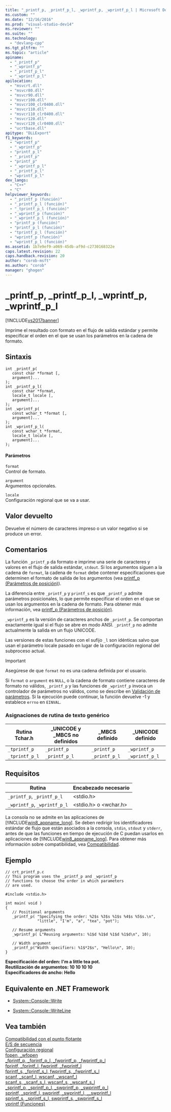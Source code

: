 ```yaml
---
title: "_printf_p, _printf_p_l, _wprintf_p, _wprintf_p_l | Microsoft Docs"
ms.custom: ""
ms.date: "12/16/2016"
ms.prod: "visual-studio-dev14"
ms.reviewer: ""
ms.suite: ""
ms.technology: 
  - "devlang-cpp"
ms.tgt_pltfrm: ""
ms.topic: "article"
apiname: 
  - "_printf_p"
  - "_wprintf_p"
  - "_printf_p_l"
  - "_wprintf_p_l"
apilocation: 
  - "msvcrt.dll"
  - "msvcr80.dll"
  - "msvcr90.dll"
  - "msvcr100.dll"
  - "msvcr100_clr0400.dll"
  - "msvcr110.dll"
  - "msvcr110_clr0400.dll"
  - "msvcr120.dll"
  - "msvcr120_clr0400.dll"
  - "ucrtbase.dll"
apitype: "DLLExport"
f1_keywords: 
  - "wprintf_p"
  - "_wprintf_p"
  - "printf_p_l"
  - "_printf_p"
  - "printf_p"
  - "_wprintf_p_l"
  - "_printf_p_l"
  - "wprintf_p_l"
dev_langs: 
  - "C++"
  - "C"
helpviewer_keywords: 
  - "_printf_p (función)"
  - "_printf_p_l (función)"
  - "_tprintf_p_l (función)"
  - "_wprintf_p (función)"
  - "_wprintf_p_l (función)"
  - "printf_p (función)"
  - "printf_p_l (función)"
  - "tprintf_p_l (función)"
  - "wprintf_p (función)"
  - "wprintf_p_l (función)"
ms.assetid: 1b7e9ef9-a069-45db-af9d-c2730168322e
caps.latest.revision: 22
caps.handback.revision: 20
author: "corob-msft"
ms.author: "corob"
manager: "ghogen"
---
```

# _printf_p, _printf_p_l, _wprintf_p, _wprintf_p_l
[!INCLUDE[vs2017banner](../../assembler/inline/includes/vs2017banner.md)]

Imprime el resultado con formato en el flujo de salida estándar y permite especificar el orden en el que se usan los parámetros en la cadena de formato.  
  
## Sintaxis  
  
```  
int _printf_p(  
   const char *format [,  
   argument]...   
);  
int _printf_p_l(  
   const char *format,  
   locale_t locale [,  
   argument]...   
);  
int _wprintf_p(  
   const wchar_t *format [,  
   argument]...   
);  
int _wprintf_p_l(  
   const wchar_t *format,  
   locale_t locale [,  
   argument]...   
);  
```  
  
#### Parámetros  
 `format`  
 Control de formato.  
  
 `argument`  
 Argumentos opcionales.  
  
 `locale`  
 Configuración regional que se va a usar.  
  
## Valor devuelto  
 Devuelve el número de caracteres impreso o un valor negativo si se produce un error.  
  
## Comentarios  
 La función `_printf_p` da formato e imprime una serie de caracteres y valores en el flujo de salida estándar, `stdout`.  Si los argumentos siguen a la cadena de `format`, la cadena de `format` debe contener especificaciones que determinen el formato de salida de los argumentos \(vea [printf\_p \(Parámetros de posición\)](../../c-runtime-library/printf-p-positional-parameters.md)\).  
  
 La diferencia entre `_printf_p` y `printf_s` es que `_printf_p` admite parámetros posicionales, lo que permite especificar el orden en el que se usan los argumentos en la cadena de formato.  Para obtener más información, vea [printf\_p \(Parámetros de posición\)](../../c-runtime-library/printf-p-positional-parameters.md).  
  
 `_wprintf_p` es la versión de caracteres anchos de `_printf_p`. Se comportan exactamente igual si el flujo se abre en modo ANSI.  `_printf_p` no admite actualmente la salida en un flujo UNICODE.  
  
 Las versiones de estas funciones con el sufijo `_l` son idénticas salvo que usan el parámetro locale pasado en lugar de la configuración regional del subproceso actual.  
  
> [!IMPORTANT]
>  Asegúrese de que `format` no es una cadena definida por el usuario.  
  
 Si `format` o `argument` es `NULL`, o la cadena de formato contiene caracteres de formato no válidos, `_printf_p` y las funciones de `_wprintf_p` invoca un controlador de parámetros no válidos, como se describe en [Validación de parámetros](../../c-runtime-library/parameter-validation.md).  Si la ejecución puede continuar, la función devuelve \-1 y establece `errno` en `EINVAL`.  
  
### Asignaciones de rutina de texto genérico  
  
|Rutina Tchar.h|\_UNICODE y \_MBCS no definidos|\_MBCS definido|\_UNICODE definido|  
|--------------------|-------------------------------------|---------------------|------------------------|  
|`_tprintf_p`|`_printf_p`|`_printf_p`|`_wprintf_p`|  
|`_tprintf_p_l`|`_printf_p_l`|`_printf_p_l`|`_wprintf_p_l`|  
  
## Requisitos  
  
|Rutina|Encabezado necesario|  
|------------|--------------------------|  
|`_printf_p`, `_printf_p_l`|\<stdio.h\>|  
|`_wprintf_p`, `_wprintf_p_l`|\<stdio.h\> o \<wchar.h\>|  
  
 La consola no se admite en las aplicaciones de [!INCLUDE[win8_appname_long](../../build/includes/win8_appname_long_md.md)].  Se deben redirigir los identificadores estándar de flujo que están asociados a la consola, `stdin`, `stdout` y `stderr`, antes de que las funciones en tiempo de ejecución de C puedan usarlos en aplicaciones de [!INCLUDE[win8_appname_long](../../build/includes/win8_appname_long_md.md)].  Para obtener más información sobre compatibilidad, vea [Compatibilidad](../../c-runtime-library/compatibility.md).  
  
## Ejemplo  
  
```  
// crt_printf_p.c  
// This program uses the _printf_p and _wprintf_p  
// functions to choose the order in which parameters  
// are used.  
  
#include <stdio.h>  
  
int main( void )  
{  
   // Positional arguments   
   _printf_p( "Specifying the order: %2$s %3$s %1$s %4$s %5$s.\n",  
              "little", "I'm", "a", "tea", "pot");  
  
   // Resume arguments  
   _wprintf_p( L"Reusing arguments: %1$d %1$d %1$d %1$d\n", 10);  
  
   // Width argument  
   _printf_p("Width specifiers: %1$*2$s", "Hello\n", 10);  
}  
```  
  
  **Especificación del orden: I'm a little tea pot.**  
**Reutilización de argumentos: 10 10 10 10**  
**Especificadores de ancho:     Hello**   
## Equivalente en .NET Framework  
  
-   [System::Console::Write](https://msdn.microsoft.com/en-us/library/system.console.write.aspx)  
  
-   [System::Console::WriteLine](https://msdn.microsoft.com/en-us/library/system.console.writeline.aspx)  
  
## Vea también  
 [Compatibilidad con el punto flotante](../../c-runtime-library/floating-point-support.md)   
 [E\/S de secuencia](../../c-runtime-library/stream-i-o.md)   
 [Configuración regional](../../c-runtime-library/locale.md)   
 [fopen, \_wfopen](../../c-runtime-library/reference/fopen-wfopen.md)   
 [\_fprintf\_p, \_fprintf\_p\_l, \_fwprintf\_p, \_fwprintf\_p\_l](../../c-runtime-library/reference/fprintf-p-fprintf-p-l-fwprintf-p-fwprintf-p-l.md)   
 [fprintf, \_fprintf\_l, fwprintf, \_fwprintf\_l](../../c-runtime-library/reference/fprintf-fprintf-l-fwprintf-fwprintf-l.md)   
 [fprintf\_s, \_fprintf\_s\_l, fwprintf\_s, \_fwprintf\_s\_l](../../c-runtime-library/reference/fprintf-s-fprintf-s-l-fwprintf-s-fwprintf-s-l.md)   
 [scanf, \_scanf\_l, wscanf, \_wscanf\_l](../../c-runtime-library/reference/scanf-scanf-l-wscanf-wscanf-l.md)   
 [scanf\_s, \_scanf\_s\_l, wscanf\_s, \_wscanf\_s\_l](../../c-runtime-library/reference/scanf-s-scanf-s-l-wscanf-s-wscanf-s-l.md)   
 [\_sprintf\_p, \_sprintf\_p\_l, \_swprintf\_p, \_swprintf\_p\_l](../../c-runtime-library/reference/sprintf-p-sprintf-p-l-swprintf-p-swprintf-p-l.md)   
 [sprintf, \_sprintf\_l, swprintf, \_swprintf\_l, \_\_swprintf\_l](../../c-runtime-library/reference/sprintf-sprintf-l-swprintf-swprintf-l-swprintf-l.md)   
 [sprintf\_s, \_sprintf\_s\_l, swprintf\_s, \_swprintf\_s\_l](../../c-runtime-library/reference/sprintf-s-sprintf-s-l-swprintf-s-swprintf-s-l.md)   
 [vprintf \(Funciones\)](../../c-runtime-library/vprintf-functions.md)